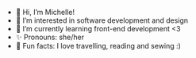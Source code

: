 - 👋 Hi, I’m Michelle!
- 🌈 I’m interested in software development and design
- 🌱 I’m currently learning front-end development <3
- ✨ Pronouns: she/her
- 💌 Fun facts: I love travelling, reading and sewing :)

<!---
michellewtcheng/michellewtcheng is a ✨ special ✨ repository because its `README.md` (this file) appears on your GitHub profile.
You can click the Preview link to take a look at your changes.
--->
